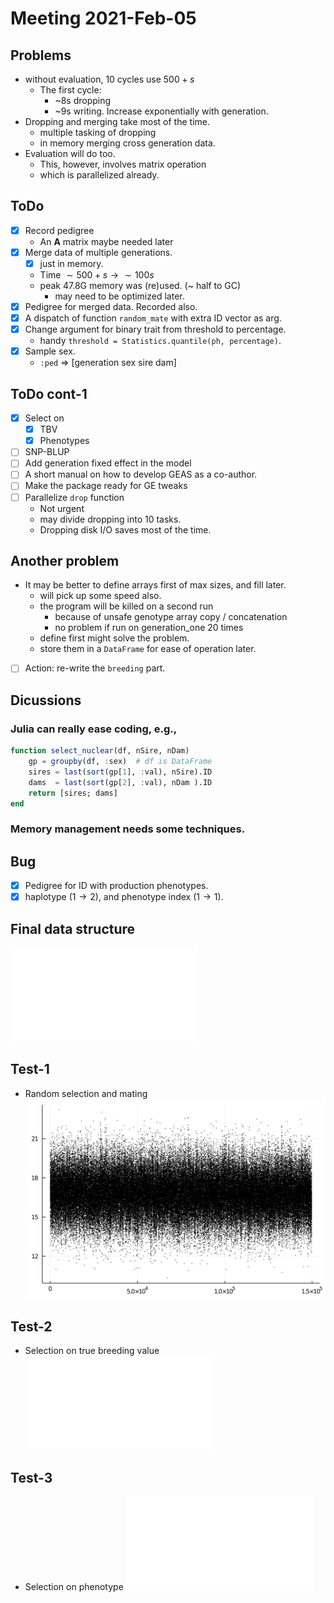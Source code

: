 # Meeting 2021-Feb-05

## Problems
- without evaluation, 10 cycles use $500+s$
  - The first cycle:
    - ~8s dropping
    - ~9s writing.  Increase exponentially with generation.
- Dropping and merging take most of the time.
  - multiple tasking of dropping
  - in memory merging cross generation data.
- Evaluation will do too.
  - This, however, involves matrix operation
  - which is parallelized already.

## ToDo
- [x] Record pedigree
  - An **A** matrix maybe needed later
- [x] Merge data of multiple generations.
  - [x] just in memory.
  - Time $\sim 500+s \to \sim 100s$
  - peak 47.8G memory was (re)used. (~ half to GC)
    - may need to be optimized later.
- [x] Pedigree for merged data.  Recorded also.
- [x] A dispatch of function `random_mate` with extra ID vector as arg.
- [x] Change argument for binary trait from threshold to percentage.
  - handy `threshold = Statistics.quantile(ph, percentage)`.
- [x] Sample sex.
  - `:ped` $\Rightarrow$ [generation sex sire dam]

## ToDo cont-1
- [x] Select on
  - [x] TBV
  - [x] Phenotypes
- [ ] SNP-BLUP
- [ ] Add generation fixed effect in the model
- [ ] A short manual on how to develop GEAS as a co-author.
- [ ] Make the package ready for GE tweaks
- [ ] Parallelize `drop` function
  - Not urgent
  - may divide dropping into 10 tasks.
  - Dropping disk I/O saves most of the time.

## Another problem
- It may be better to define arrays first of max sizes, and fill later.
  - will pick up some speed also.
  - the program will be killed on a second run
    - because of unsafe genotype array copy / concatenation
    - no problem if run on generation_one 20 times
  - define first might solve the problem.
  - store them in a `DataFrame` for ease of operation later.
- [ ] Action: re-write the `breeding` part.

## Dicussions
### Julia can really ease coding, e.g.,
```julia
function select_nuclear(df, nSire, nDam)
    gp = groupby(df, :sex)	# df is DataFrame
    sires = last(sort(gp[1], :val), nSire).ID
    dams  = last(sort(gp[2], :val), nDam ).ID
    return [sires; dams]
end
```
### Memory management needs some techniques.

## Bug
- [x] Pedigree for ID with production phenotypes.
- [x] haplotype ($1\to 2$), and phenotype index ($1\to 1$).
  
## Final data structure
![Data structure](fig/gs-data-structure.pdf)

## Test-1
- Random selection and mating
![The production trait with random mating](fig/prd-rand.png)

## Test-2
- Selection on true breeding value
![Selection on TBV](fig/sel-on-tbv.pdf)

## Test-3
- Selection on phenotype
![Selection on phenotypes](fig/sel-on-phenotype.pdf)
